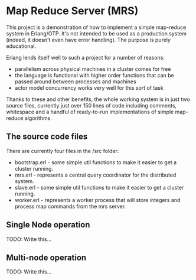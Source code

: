 Map Reduce Server (MRS)
=======================

This project is a demonstration of how to implement a simple map-reduce system in Erlang/OTP. It's not intended to be used as a production system (indeed, it doesn't even have error handling). The purpose is purely educational.

Erlang lends itself well to such a project for a number of reasons:
* parallelism across physical machines in a cluster comes for free
* the language is functional with higher order functions that can be passed around between processes and machines
* actor model concurrency works very well for this sort of task

Thanks to these and other benefits, the whole working system is in just two source files, currently just over 150 lines of code including comments, whitespace and a handful of ready-to-run implementations of simple map-reduce algorithms. 

The source code files
---------------------

There are currently four files in the /src folder:
* bootstrap.erl - some simple util functions to make it easier to get a cluster running.
* mrs.erl - represents a central query coordinator for the distributed system.
* slave.erl - some simple util functions to make it easier to get a cluster running.
* worker.erl - represents a worker process that will store integers and process map commands from the mrs server.

Single Node operation
---------------------

TODO: Write this...

Multi-node operation
--------------------

TODO: Write this...